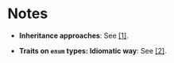 # Notes
- **Inheritance approaches**: See [\[1\]](https://stackoverflow.com/questions/32552593/is-it-possible-for-one-struct-to-extend-an-existing-struct-keeping-all-the-fiel).

- **Traits on `enum` types: Idiomatic way**: See [\[2\]](https://stackoverflow.com/questions/51567350/can-traits-be-used-on-enum-types).
